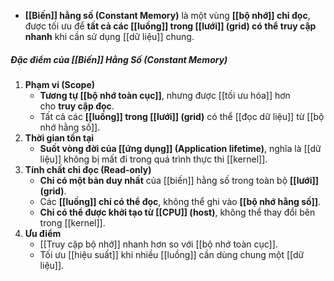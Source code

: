 - **[[Biến]] hằng số (Constant Memory)** là một vùng **[[bộ nhớ]] chỉ đọc**, được tối ưu để **tất cả các [[luồng]] trong [[lưới]] (grid) có thể truy cập nhanh** khi cần sử dụng [[dữ liệu]] chung.
##### **Đặc điểm của [[Biến]] Hằng Số (Constant Memory)**
1. **Phạm vi (Scope)**
    - **Tương tự [[bộ nhớ toàn cục]]**, nhưng được [[tối ưu hóa]] hơn cho **truy cập đọc**.
    - Tất cả các **[[luồng]] trong [[lưới]] (grid)** có thể [[đọc dữ liệu]] từ [[bộ nhớ hằng số]].
2. **Thời gian tồn tại**
    - **Suốt vòng đời của [[ứng dụng]] (Application lifetime)**, nghĩa là [[dữ liệu]] không bị mất đi trong quá trình thực thi [[kernel]].
3. **Tính chất chỉ đọc (Read-only)**
    - **Chỉ có một bản duy nhất** của [[biến]] hằng số trong toàn bộ **[[lưới]] (grid)**.
    - Các **[[luồng]] chỉ có thể đọc**, không thể ghi vào **[[bộ nhớ hằng số]]**.
    - **Chỉ có thể được khởi tạo từ [[CPU]] (host)**, không thể thay đổi bên trong [[kernel]].
4. **Ưu điểm**
    - [[Truy cập bộ nhớ]] nhanh hơn so với [[bộ nhớ toàn cục]].
    - Tối ưu [[hiệu suất]] khi nhiều [[luồng]] cần dùng chung một [[dữ liệu]].